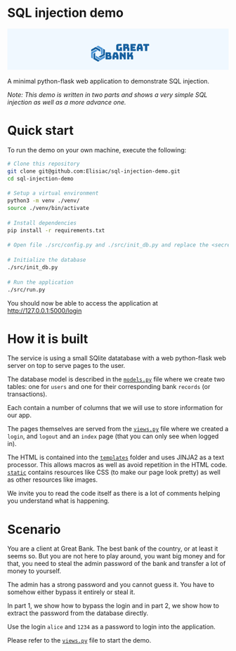 # SQL injection demo

![Header SQL injection](./src/app/static/img/header.png "SQL injection Demo header")

A minimal python-flask web application to demonstrate SQL injection.

_Note: This demo is written in two parts and shows a very simple SQL injection as well as a more advance one._ 

# Quick start

To run the demo on your own machine, execute the following:
```bash
# Clone this repository
git clone git@github.com:Elisiac/sql-injection-demo.git
cd sql-injection-demo

# Setup a virtual environment
python3 -m venv ./venv/
source ./venv/bin/activate

# Install dependencies
pip install -r requirements.txt

# Open file ./src/config.py and ./src/init_db.py and replace the <secrets> with your own values

# Initialize the database
./src/init_db.py

# Run the application
./src/run.py
```

You should now be able to access the application at  http://127.0.0.1:5000/login 

# How it is built

The service is using a small SQlite datatabase with a web python-flask web server on top to serve pages to the user. 

The database model is described in the [`models.py`](./src/app/models.py) file where we create two tables: one for `users` and one for their corresponding bank `records` (or transactions). 

Each contain a number of columns that we will use to store information for our app.

The pages themselves are served from the [`views.py`](./src/app/views.py) file where we created a `login`, and `logout` and an `index` page (that you can only see when logged in). 

The HTML is contained into the [`templates`](./src/app/templates) folder and uses JINJA2 as a text processor. This allows macros as well as avoid repetition in the HTML code. [`static`](./src/app/static) contains resources like CSS (to make our page look pretty) as well as other resources like images.

We invite you to read the code itself as there is a lot of comments helping you understand what is happening.

# Scenario

You are a client at Great Bank. The best bank of the country, or at least it seems so. But you are not here to play around, you want big money and for that, you need to steal the admin password of the bank and transfer a lot of money to yourself.

The admin has a strong password and you cannot guess it. You have to somehow either bypass it entirely or steal it.

In part 1, we show how to bypass the login and in part 2, we show how to extract the password from the database directly.

Use the login `alice` and `1234` as a password to login into the application.

Please refer to the [`views.py`](./src/app/views.py) file to start the demo.




